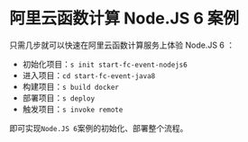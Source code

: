 # 阿里云函数计算 Node.JS 6 案例

只需几步就可以快速在阿里云函数计算服务上体验 Node.JS 6 ：

- 初始化项目：`s init start-fc-event-nodejs6`
- 进入项目：`cd start-fc-event-java8`
- 构建项目：`s build docker`
- 部署项目：`s deploy`
- 触发项目：`s invoke remote`

即可实现`Node.JS 6`案例的初始化、部署整个流程。